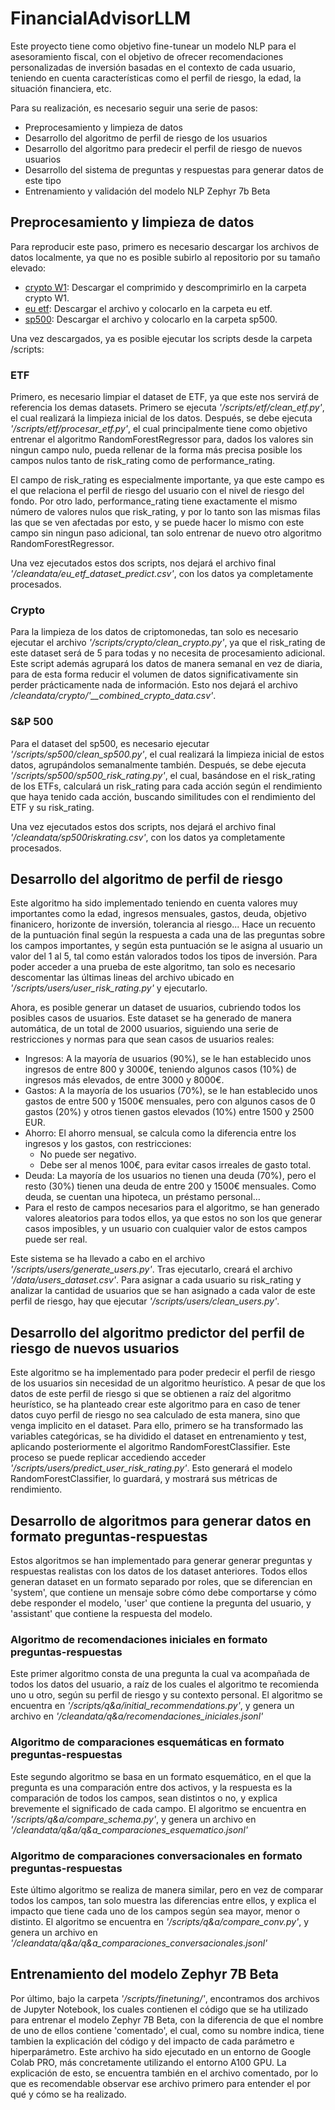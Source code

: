 # FinancialAdvisorLLM

Este proyecto tiene como objetivo fine-tunear un modelo NLP para el asesoramiento fiscal, 
con el objetivo de ofrecer recomendaciones personalizadas de inversión basadas en el contexto de cada usuario, 
teniendo en cuenta características como el perfil de riesgo, la edad, la situación financiera, etc.

Para su realización, es necesario seguir una serie de pasos:
* Preprocesamiento y limpieza de datos
* Desarrollo del algoritmo de perfil de riesgo de los usuarios
* Desarrollo del algoritmo para predecir el perfil de riesgo de nuevos usuarios 
* Desarrollo del sistema de preguntas y respuestas para generar datos de este tipo 
* Entrenamiento y validación del modelo NLP Zephyr 7b Beta

## Preprocesamiento y limpieza de datos

Para reproducir este paso, primero es necesario descargar los archivos de datos localmente, ya que no es posible subirlo al repositorio por su tamaño elevado:

* [crypto W1](https://www.kaggle.com/datasets/olegshpagin/crypto-coins-prices-ohlcv?select=W1): Descargar el comprimido y descomprimirlo en la carpeta crypto W1.
* [eu etf](https://www.kaggle.com/datasets/stefanoleone992/european-funds-dataset-from-morningstar?select=Morningstar+-+European+ETFs.csv): Descargar el archivo y colocarlo en la carpeta eu etf.
* [sp500](https://www.kaggle.com/datasets/andrewmvd/sp-500-stocks?select=sp500_stocks.csv): Descargar el archivo y colocarlo en la carpeta sp500.

Una vez descargados, ya es posible ejecutar los scripts desde la carpeta /scripts:

### ETF

Primero, es necesario limpiar el dataset de ETF, ya que este nos servirá de referencia los demas datasets. Primero se ejecuta *'/scripts/etf/clean_etf.py'*, el cual realizará
la limpieza inicial de los datos. Después, se debe ejecuta *'/scripts/etf/procesar_etf.py'*, el cual principalmente tiene como objetivo entrenar el algoritmo RandomForestRegressor
para, dados los valores sin ningun campo nulo, pueda rellenar de la forma más precisa posible los campos nulos tanto de risk_rating como de performance_rating. 

El campo de risk_rating es especialmente importante, ya que este campo es el que relaciona el perfil de riesgo del usuario con el nivel de riesgo del fondo. Por otro lado,
performance_rating tiene exactamente el mismo número de valores nulos que risk_rating, y por lo tanto son las mismas filas las que se ven afectadas por esto, y se puede hacer
lo mismo con este campo sin ningun paso adicional, tan solo entrenar de nuevo otro algoritmo RandomForestRegressor.

Una vez ejecutados estos dos scripts, nos dejará el archivo final *'/cleandata/eu_etf_dataset_predict.csv'*, con los datos ya completamente procesados.

### Crypto

Para la limpieza de los datos de criptomonedas, tan solo es necesario ejecutar el archivo *'/scripts/crypto/clean_crypto.py'*, ya que el risk_rating de este dataset será de 5 para todas y no necesita de
procesamiento adicional. Este script además agrupará los datos de manera semanal en vez de diaria, para de esta forma reducir el volumen de datos significativamente
sin perder prácticamente nada de información. Esto nos dejará el archivo */cleandata/crypto/'__combined_crypto_data.csv'*.

### S&P 500

Para el dataset del sp500, es necesario ejecutar *'/scripts/sp500/clean_sp500.py'*, el cual realizará la limpieza inicial de estos datos, agrupándolos semanalmente también. 
Después, se debe ejecuta *'/scripts/sp500/sp500_risk_rating.py'*, el cual, basándose en el risk_rating de los ETFs, calculará un risk_rating para cada acción según el rendimiento
que haya tenido cada acción, buscando similitudes con el rendimiento del ETF y su risk_rating.

Una vez ejecutados estos dos scripts, nos dejará el archivo final *'/cleandata/sp500riskrating.csv'*, con los datos ya completamente procesados.

## Desarrollo del algoritmo de perfil de riesgo 

Este algoritmo ha sido implementado teniendo en cuenta valores muy importantes como la edad, ingresos mensuales, gastos, deuda, objetivo finanicero, horizonte de inversión, tolerancia al riesgo...
Hace un recuento de la puntuación final según la respuesta a cada una de las preguntas sobre los campos importantes, y según esta puntuación se le asigna al usuario un valor del 1 al 5, 
tal como están valorados todos los tipos de inversión. Para poder acceder a una prueba de este algoritmo, tan solo es necesario descomentar las últimas lineas del archivo ubicado en
*'/scripts/users/user_risk_rating.py'* y ejecutarlo.

Ahora, es posible generar un dataset de usuarios, cubriendo todos los posibles casos de usuarios. Este dataset se ha generado de manera automática, de un total de 2000 usuarios, siguiendo una serie
de restricciones y normas para que sean casos de usuarios reales:
* Ingresos: A la mayoría de usuarios (90%), se le han establecido unos ingresos de entre 800 y 3000€, teniendo algunos casos (10%) de ingresos más elevados, de entre 3000 y 8000€. 
* Gastos: A la mayoría de los usuarios (70%), se le han establecido unos gastos de entre 500 y 1500€ mensuales, pero con algunos casos de 0 gastos (20%) y otros tienen gastos elevados (10%) entre 1500 y 2500 EUR.
* Ahorro: El ahorro mensual, se calcula como la diferencia entre los ingresos y los gastos, con restricciones:
	* No puede ser negativo.
	* Debe ser al menos 100€, para evitar casos irreales de gasto total.
* Deuda: La mayoría de los usuarios no tienen una deuda (70%), pero el resto (30%) tienen una deuda de entre 200 y 1500€ mensuales. Como deuda, se cuentan una hipoteca, un préstamo personal…
* Para el resto de campos necesarios para el algoritmo, se han generado valores aleatorios para todos ellos, ya que estos no son los que generar casos imposibles, y un usuario con cualquier valor de estos campos puede ser real.

Este sistema se ha llevado a cabo en el archivo *'/scripts/users/generate_users.py'*. Tras ejecutarlo, creará el archivo *'/data/users_dataset.csv'*. Para asignar a cada usuario su risk_rating y analizar la cantidad de usuarios
que se han asignado a cada valor de este perfil de riesgo, hay que ejecutar *'/scripts/users/clean_users.py'*.

## Desarrollo del algoritmo predictor del perfil de riesgo de nuevos usuarios

Este algoritmo se ha implementado para poder predecir el perfil de riesgo de los usuarios sin necesidad de un algoritmo heurístico. A pesar de que los datos de este perfil de riesgo si que se obtienen a raíz del algoritmo heurístico,
se ha planteado crear este algoritmo para en caso de tener datos cuyo perfil de riesgo no sea calculado de esta manera, sino que venga implicito en el dataset. 
Para ello, primero se ha transformado las variables categóricas, se ha dividido el dataset en entrenamiento y test, aplicando posteriormente el algoritmo RandomForestClassifier. Este proceso se puede replicar accediendo acceder
*'/scripts/users/predict_user_risk_rating.py'*. Esto generará el modelo RandomForestClassifier, lo guardará, y mostrará sus métricas de rendimiento.

## Desarrollo de algoritmos para generar datos en formato preguntas-respuestas

Estos algoritmos se han implementado para generar generar preguntas y respuestas realistas con los datos de los dataset anteriores. Todos ellos generan dataset en un formato separado por roles, que se diferencian en 'system',
que contiene un mensaje sobre cómo debe comportarse y cómo debe responder el modelo, 'user' que contiene la pregunta del usuario, y 'assistant' que contiene la respuesta del modelo.

### Algoritmo de recomendaciones iniciales en formato preguntas-respuestas
Este primer algoritmo consta de una pregunta la cual va acompañada de todos los datos del usuario, a raíz de los cuales el algoritmo te recomienda uno u otro, según su perfil de riesgo y su contexto personal.
El algoritmo se encuentra en *'/scripts/q&a/initial_recommendations.py'*, y genera un archivo en *'/cleandata/q&a/recomendaciones_iniciales.jsonl'*

### Algoritmo de comparaciones esquemáticas en formato preguntas-respuestas
Este segundo algoritmo se basa en un formato esquemático, en el que la pregunta es una comparación entre dos activos, y la respuesta es la comparación de todos los campos, sean distintos o no, y explica brevemente el significado de cada campo.
El algoritmo se encuentra en *'/scripts/q&a/compare_schema.py'*, y genera un archivo en *'/cleandata/q&a/q&a_comparaciones_esquematico.jsonl'*

### Algoritmo de comparaciones conversacionales en formato preguntas-respuestas
Este último algoritmo se realiza de manera similar, pero en vez de comparar todos los campos, tan solo muestra las diferencias entre ellos, y explica el impacto que tiene cada uno de los campos según sea mayor, menor o distinto.
El algoritmo se encuentra en *'/scripts/q&a/compare_conv.py'*, y genera un archivo en *'/cleandata/q&a/q&a_comparaciones_conversacionales.jsonl'*

## Entrenamiento del modelo Zephyr 7B Beta
Por último, bajo la carpeta *'/scripts/finetuning/'*, encontramos dos archivos de Jupyter Notebook, los cuales contienen el código que se ha utilizado para entrenar el modelo Zephyr 7B Beta, con la diferencia de que el nombre de uno de ellos 
contiene 'comentado', el cual, como su nombre indica, tiene tambien la explicación del código y del impacto de cada parámetro e hiperparámetro. Este archivo ha sido ejecutado en un entorno de Google Colab PRO, más concretamente utilizando el
entorno A100 GPU. La explicación de esto, se encuentra también en el archivo comentado, por lo que es recomendable observar ese archivo primero para entender el por qué y cómo se ha realizado. 